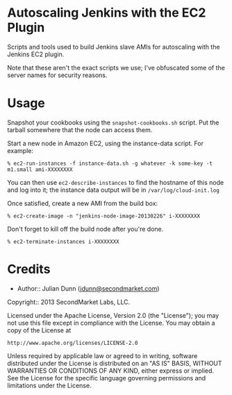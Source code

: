 Autoscaling Jenkins with the EC2 Plugin
=======================================

Scripts and tools used to build Jenkins slave AMIs for autoscaling with the Jenkins EC2 plugin.

Note that these aren't the exact scripts we use; I've obfuscated some of the server names for security reasons.

Usage
=====

Snapshot your cookbooks using the `snapshot-cookbooks.sh` script. Put the tarball somewhere that the node can access them.

Start a new node in Amazon EC2, using the instance-data script. For example:

    % ec2-run-instances -f instance-data.sh -g whatever -k some-key -t m1.small ami-XXXXXXXX

You can then use `ec2-describe-instances` to find the hostname of this node and log into it; the instance data output will be in `/var/log/cloud-init.log`

Once satisfied, create a new AMI from the build box:

    % ec2-create-image -n "jenkins-node-image-20130226" i-XXXXXXXX

Don't forget to kill off the build node after you're done.

    % ec2-terminate-instances i-XXXXXXXX

Credits
=======

* Author:: Julian Dunn (<jdunn@secondmarket.com>)

Copyright:: 2013 SecondMarket Labs, LLC.

Licensed under the Apache License, Version 2.0 (the "License");
you may not use this file except in compliance with the License.
You may obtain a copy of the License at

    http://www.apache.org/licenses/LICENSE-2.0

Unless required by applicable law or agreed to in writing, software
distributed under the License is distributed on an "AS IS" BASIS,
WITHOUT WARRANTIES OR CONDITIONS OF ANY KIND, either express or implied.
See the License for the specific language governing permissions and
limitations under the License.
